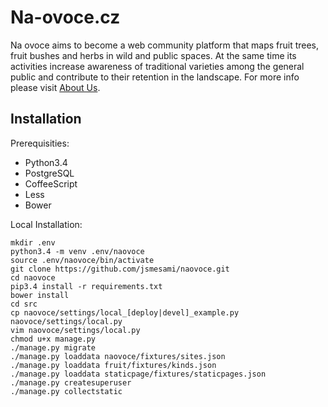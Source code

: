 Na-ovoce.cz
===========

Na ovoce aims to become a web community platform that maps fruit trees, fruit bushes and 
herbs in wild and public spaces. At the same time its activities increase awareness 
of traditional varieties among the general public and contribute to their retention 
in the landscape. For more info please visit [About Us](https://na-ovoce.cz/en/about-us/).

## Installation

Prerequisities:

* Python3.4
* PostgreSQL
* CoffeeScript
* Less
* Bower


Local Installation:

	mkdir .env
	python3.4 -m venv .env/naovoce
	source .env/naovoce/bin/activate
	git clone https://github.com/jsmesami/naovoce.git
	cd naovoce
	pip3.4 install -r requirements.txt
	bower install
	cd src
	cp naovoce/settings/local_[deploy|devel]_example.py naovoce/settings/local.py
	vim naovoce/settings/local.py
	chmod u+x manage.py
	./manage.py migrate
	./manage.py loaddata naovoce/fixtures/sites.json
	./manage.py loaddata fruit/fixtures/kinds.json
	./manage.py loaddata staticpage/fixtures/staticpages.json
	./manage.py createsuperuser
	./manage.py collectstatic

